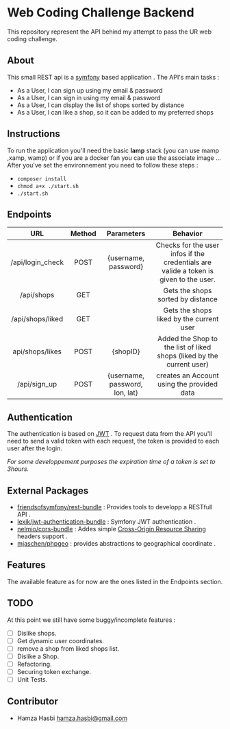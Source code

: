 # Web Coding Challenge Backend

This repository represent the API behind my attempt to pass the UR web coding challenge.

## About 

This small REST api is a  [symfony](https://symfony.com/4) based application .
The API's main tasks : 
-   As a User, I can sign up using my email & password
-   As a User, I can sign in using my email & password
-   As a User, I can display the list of shops sorted by distance
-   As a User, I can like a shop, so it can be added to my preferred shops
## Instructions

To run the application you'll need the basic **lamp** stack (you can use mamp ,xamp, wamp) or if you are a docker fan you can use the associate image ...
After you've set the environnement you need to follow these steps :

 - `composer install`
 - `chmod a+x ./start.sh`
 - `./start.sh`

## Endpoints
| URL |  Method| Parameters |  Behavior|
|:--:|:--:|:--:|:--:|
|  /api/login_check| POST  |  {username, password}| Checks for the user infos if the credentials are valide a token is given to the user. |
|  /api/shops| GET |  | Gets the shops sorted by distance |
|  /api/shops/liked| GET |  | Gets the shops liked by the current user |
|  api/shops/likes| POST | {shopID} | Added the Shop to the list of liked shops (liked by the current user)|
|  /api/sign_up| POST |  {username, password, lon, lat}| creates an Account using the provided data |

## Authentication 

The authentication is based on [JWT](https://jwt.io/) .
To request data from the API you'll need to send a valid token with each request, the token is provided to each user after the login.

*For some developpement purposes the expiration time of a token is set to 3hours.*
## External Packages

 - [friendsofsymfony/rest-bundle](https://github.com/FriendsOfSymfony/FOSRestBundle) : Provides tools to developp a RESTfull API .
 - [lexik/jwt-authentication-bundle](https://github.com/lexik/LexikJWTAuthenticationBundle) : Symfony JWT authentication .
 - [nelmio/cors-bundle](https://github.com/nelmio/NelmioCorsBundle) : Addes simple [Cross-Origin Resource Sharing](http://enable-cors.org/) headers support .
 - [mjaschen/phpgeo](https://github.com/mjaschen/phpgeo) : provides abstractions to geographical coordinate .
## Features
 The available feature as for now are the ones listed in the Endpoints section.
## TODO 
At this point we still have some buggy/incomplete features :
 - [ ] Dislike shops.
 - [ ] Get dynamic user coordinates.
 - [ ] remove a shop from liked shops list.
 - [ ] Dislike a Shop.
 - [ ] Refactoring.
 - [ ] Securing token exchange.
 - [ ] Unit Tests. 
## Contributor
 - Hamza Hasbi [hamza.hasbi@gmail.com](mailto:hamza.hasbi@gmail.com)



